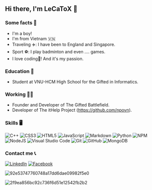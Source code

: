 ## Hi there, I'm LeCaToX 👋

### Some facts 🎉
* I'm a boy!
* I'm from Vietnam 🇻🇳
* Traveling ✈️: I have been to England and Singapore.
* Sport ⚽: I play badminton and even .... games.
* I love coding💖! And it's my passion.

### Education 🏫
* Student at VNU-HCM High School for the Gifted in Informatics. 

### Working 🧑‍💻
* Founder and Developer of The Gifted Battlefield.
* Developer of The itHelp Project (https://github.com/npovn).

### Skills 🖥️

![C++](https://img.shields.io/badge/c++-%2300599C.svg?style=flat&logo=c%2B%2B&logoColor=white)
![CSS3](https://img.shields.io/badge/css3-%231572B6.svg?style=flat&logo=css3&logoColor=white)
![HTML5](https://img.shields.io/badge/html5-%23E34F26.svg?style=flat&logo=html5&logoColor=white)
![JavaScript](https://img.shields.io/badge/javascript-%23323330.svg?style=flat&logo=javascript&logoColor=%23F7DF1E)
![Markdown](https://img.shields.io/badge/markdown-%23000000.svg?style=flat&logo=markdown&logoColor=white)
![Python](https://img.shields.io/badge/python-3670A0?style=flat&logo=python&logoColor=ffdd54)
![NPM](https://img.shields.io/badge/NPM-%23000000.svg?style=flat&logo=npm&logoColor=white)
![NodeJS](https://img.shields.io/badge/node.js-6DA55F?style=flat&logo=node.js&logoColor=white)
![Visual Studio Code](https://img.shields.io/badge/VisualStudioCode-0078d7.svg?style=flat&logo=visual-studio-code&logoColor=white)
![Git](https://img.shields.io/badge/git-%23F05033.svg?style=flat&logo=git&logoColor=white)
![GitHub](https://img.shields.io/badge/github-%23121011.svg?style=flat&logo=github&logoColor=white)
![MongoDB](https://img.shields.io/badge/MongoDB-%234ea94b.svg?style=flat&logo=mongodb&logoColor=white)

### Contact me 📞


  <a href='https://www.linkedin.com/in/canh-toan-le/' target='_blank'>![LinkedIn](https://img.shields.io/badge/linkedin-%230077B5.svg?style=for-the-badge&logo=linkedin&logoColor=white)</a>
  <a href='https://www.facebook.com/canhtoan.le.04/' target='_blank'>![Facebook](https://img.shields.io/badge/Facebook-%231877F2.svg?style=for-the-badge&logo=Facebook&logoColor=white)</a>



![92e53747760748a17dd6dae09982f5e0](https://user-images.githubusercontent.com/70011797/126252655-65c0bc0c-df46-4f0a-a4ed-53debb7e0d87.gif)

![2f9ea856bc92c736f6d51e12542fb2b2](https://user-images.githubusercontent.com/70011797/126252688-9fb7a9be-b533-4314-b6cf-ee49cb878187.gif)
